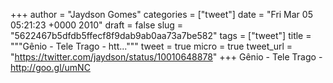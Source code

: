 
+++
author = "Jaydson Gomes"
categories = ["tweet"]
date = "Fri Mar 05 05:21:23 +0000 2010"
draft = false
slug = "5622467b5dfdb5ffecf8f9dab9ab0aa73a7be582"
tags = ["tweet"]
title = """Gênio - Tele Trago -  htt..."""
tweet = true
micro = true
tweet_url = "https://twitter.com/jaydson/status/10010648878"
+++
Gênio - Tele Trago -  http://goo.gl/umNC
